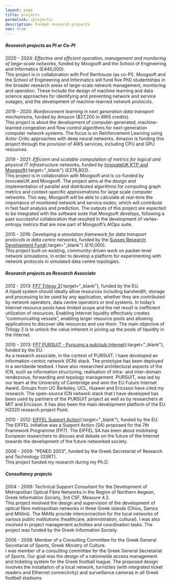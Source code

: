 ```yaml
---
layout: page
title: projects
permalink: /projects/
description: Funded research projects
nav: true
---
```


##### Research projects as PI or Co-PI

2020 - 2024: *Effective and efficient operation, management and monitoring of large-scale networks*, funded by Moogsoft and the School of Engineering and Informatics (£440,000).
<br>
This project is in collaboration with Prof Berthouze (as co-PI). Moogsoft and the School of Engineering and Informatics will fund five PhD studentships in the broader research areas of large-scale network management, monitoring and operation. These include the design of machine learning and data science approaches for identifying and preventing network and service outages, and the development of machine-learned network protocols.

2019 - 2020: *Reinforcement learning in next generation data transport mechanisms*, funded by Amazon ($27,200 in AWS credits).
<br>
This project is about the development of computer-generated, machine-learned congestion and flow control algorithms for next-generation computer network systems. The focus is on Reinforcement Learning using Actor-Critic approaches with deep neural networks. Amazon is funding this project through the provision of AWS services, including CPU and GPU resources. 

2019 - 2021: *Efficient and scalable computation of metrics for logical and physical IT infrastructure networks*, funded by [InnovateUK KTP and Moogsoft](https://info.ktponline.org.uk/action/details/partnership.aspx?id=10949){:target="_blank"} (£276,803).
<br>
This project is in collaboration with Moogsoft and is co-funded by InnovateUK and Moogsoft. The project aims at the design and implementation of parallel and distributed algorithms for computing graph metrics and context-specific approximations for large scale computer networks. This way, Moogsoft will be able to calculate at real-time the importance of monitored network and service nodes, which will contribute in fast fault analysis and prediction. The outputs of this project are expected to be integrated with the software suite that Moogsoft develops, following a past successful collaboration that resulted in the development of vertex-entropy metrics that are now part of Moogsoft’s AIOps suite.

2015 - 2016: *Developing a simulation framework for data transport protocols in data centre networks*, funded by the [Sussex Research Development Fund](http://www.sussex.ac.uk/staff/research/sussexresearch/rdf/rdfawarded){:target="_blank"} (£10,000).
<br> This project built on existing, community-driven work on packet-level network simulations, in order to develop a platform for experimenting with network protocols in simulated data centre topologies.

##### Research projects as Research Associate

2012 - 2013: [FP7 Trilogy 2](http://www.trilogy2.it.uc3m.es){:target="_blank"}, funded by the EU.
<br>
A liquid system should ideally allow resources including bandwidth, storage and processing to be used by any application, whether they are contributed by network operators, data centre operators or end systems. In today’s Internet resource pools have limited scope and the net result is inefficient utilization of resources. Enabling Internet liquidity effectively creates “communicating vessels”, enabling larger resource pools and allowing applications to discover idle resources and use them. The main objective of Trilogy 2 is to unlock the value inherent in joining up the pools of liquidity in the Internet.

2010 - 2013: [FP7 PURSUIT - Pursuing a pub/sub Internet](http://www.fp7-pursuit.eu/PursuitWeb/){:target="_blank"}, funded by the EU.
<br> 
As a research associate, in the context of PURSUIT, I have developed an information-centric network (ICN) stack. The prototype has been deployed in a worldwide testbed. I have also researched architectural aspects of the ICN, such as information structuring, realisation of intra- and inter-domain rendezvous, forwarding and topology management. PURSUIT, was led by our team at the University of Cambridge and won the EU Future Internet Award. Groups from UC Berkeley, UCL, Huawei and Ericsson have cited my research. The open-source ICN network stack that I have developed has been used by partners of the PURSUIT project as well as by researchers at MIT and Ericsson. It has also been the main development platform of the EU H2020 research project Point.

2010 - 2012: [EIFFEL Support Action](http://www.fp7-eiffel.eu/){:target="_blank"}, funded by the EU.
<br>
The EIFFEL initiative was a Support Action (SA) proposed for the 7th Framework Programme (FP7). The EIFFEL SA has been about mobilising European researchers to discuss and debate on the future of the Internet towards the development of the future networked society.

2006 - 2009: "PENED 2003", funded by the Greek Secretariat of Research and Technology (GSRT). 
<br> 
This project funded my research during my Ph.D.

##### Consultancy projects

2004 - 2009: Technical Support Consultant for the Development of Metropolitan Optical Fibre Networks in the Region of Northern Aegean, Greek Information Society, 3rd CSF, Measure 4.2.
<br>
This project involved the design and supervision of the development of optical fibre metropolitan networks in three Greek islands (Chios, Samos and Mitilini). The MANs provide interconnection for the local networks of various public institutions (healthcare, administration, cultural). I was also involved in project management activities and coordination tasks. The project was funded by the Greek Information Society.

2006 - 2008: Member of a Consulting Committee for the Greek General Secretariat of Sports, Greek Ministry of Culture.
<br>
I was member of a consulting committee for the Greek General Secretariat of Sports. Our goal was the design of a nationwide access management and ticketing system for the Greek football league. The proposed design involves the installation of a local network, turnstiles (with integrated ticket readers and Ethernet connectivity) and surveillance cameras in all Greek football stadiums.

